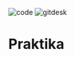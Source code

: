 ![code](https://user-images.githubusercontent.com/79065185/124429098-1dc10300-dd76-11eb-9094-f738f347669b.png)
![gitdesk](https://user-images.githubusercontent.com/79065185/124429120-231e4d80-dd76-11eb-9d0a-5d7aa698d4a4.png)
# Praktika
